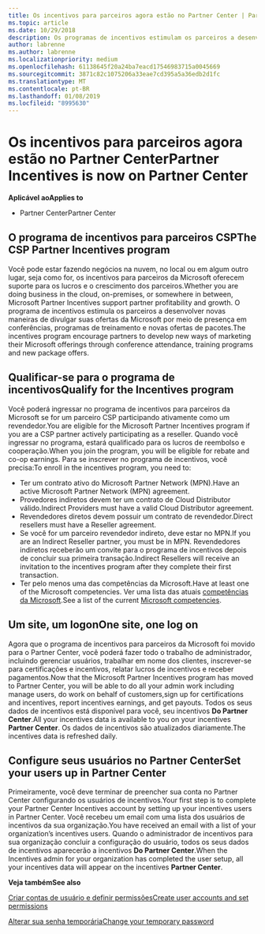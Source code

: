 ```yaml
---
title: Os incentivos para parceiros agora estão no Partner Center | Partner Center
ms.topic: article
ms.date: 10/29/2018
description: Os programas de incentivos estimulam os parceiros a desenvolver novas técnicas de marketing, oferecer treinamento e muito mais
author: labrenne
ms.author: labrenne
ms.localizationpriority: medium
ms.openlocfilehash: 61138645f20a24ba7eacd17546983715a0045669
ms.sourcegitcommit: 3871c82c1075206a33eae7cd395a5a36edb2d1fc
ms.translationtype: MT
ms.contentlocale: pt-BR
ms.lasthandoff: 01/08/2019
ms.locfileid: "8995630"
---
```

# <a name="partner-incentives-is-now-on-partner-center"></a><span data-ttu-id="3a15d-103">Os incentivos para parceiros agora estão no Partner Center</span><span class="sxs-lookup"><span data-stu-id="3a15d-103">Partner Incentives is now on Partner Center</span></span> 

**<span data-ttu-id="3a15d-104">Aplicável ao</span><span class="sxs-lookup"><span data-stu-id="3a15d-104">Applies to</span></span>**

-  <span data-ttu-id="3a15d-105">Partner Center</span><span class="sxs-lookup"><span data-stu-id="3a15d-105">Partner Center</span></span>

## <a name="the-csp-partner-incentives-program"></a><span data-ttu-id="3a15d-106">O programa de incentivos para parceiros CSP</span><span class="sxs-lookup"><span data-stu-id="3a15d-106">The CSP Partner Incentives program</span></span>

<span data-ttu-id="3a15d-107">Você pode estar fazendo negócios na nuvem, no local ou em algum outro lugar, seja como for, os incentivos para parceiros da Microsoft oferecem suporte para os lucros e o crescimento dos parceiros.</span><span class="sxs-lookup"><span data-stu-id="3a15d-107">Whether you are doing business in the cloud, on-premises, or somewhere in between, Microsoft Partner Incentives support partner profitability and growth.</span></span> <span data-ttu-id="3a15d-108">O programa de incentivos estimula os parceiros a desenvolver novas maneiras de divulgar suas ofertas da Microsoft por meio de presença em conferências, programas de treinamento e novas ofertas de pacotes.</span><span class="sxs-lookup"><span data-stu-id="3a15d-108">The incentives program encourage partners to develop new ways of marketing their Microsoft offerings through conference attendance, training programs and new package offers.</span></span> 

## <a name="qualify-for-the-incentives-program"></a><span data-ttu-id="3a15d-109">Qualificar-se para o programa de incentivos</span><span class="sxs-lookup"><span data-stu-id="3a15d-109">Qualify for the Incentives program</span></span>

<span data-ttu-id="3a15d-110">Você poderá ingressar no programa de incentivos para parceiros da Microsoft se for um parceiro CSP participando ativamente como um revendedor.</span><span class="sxs-lookup"><span data-stu-id="3a15d-110">You are eligible for the Microsoft Partner Incentives program if you are a CSP partner actively participating as a reseller.</span></span>
<span data-ttu-id="3a15d-111">Quando você ingressar no programa, estará qualificado para os lucros de reembolso e cooperação.</span><span class="sxs-lookup"><span data-stu-id="3a15d-111">When you join the program, you will be eligible for rebate and co-op earnings.</span></span> <span data-ttu-id="3a15d-112">Para se inscrever no programa de incentivos, você precisa:</span><span class="sxs-lookup"><span data-stu-id="3a15d-112">To enroll in the incentives program, you need to:</span></span> 
- <span data-ttu-id="3a15d-113">Ter um contrato ativo do Microsoft Partner Network (MPN).</span><span class="sxs-lookup"><span data-stu-id="3a15d-113">Have an active Microsoft Partner Network (MPN) agreement.</span></span>  
- <span data-ttu-id="3a15d-114">Provedores indiretos devem ter um contrato de Cloud Distributor válido.</span><span class="sxs-lookup"><span data-stu-id="3a15d-114">Indirect Providers must have a valid Cloud Distributor agreement.</span></span>
- <span data-ttu-id="3a15d-115">Revendedores diretos devem possuir um contrato de revendedor.</span><span class="sxs-lookup"><span data-stu-id="3a15d-115">Direct resellers must have a Reseller agreement.</span></span>
- <span data-ttu-id="3a15d-116">Se você for um parceiro revendedor indireto, deve estar no MPN.</span><span class="sxs-lookup"><span data-stu-id="3a15d-116">If you are an Indirect Reseller partner, you must be in MPN.</span></span> <span data-ttu-id="3a15d-117">Revendedores indiretos receberão um convite para o programa de incentivos depois de concluir sua primeira transação.</span><span class="sxs-lookup"><span data-stu-id="3a15d-117">Indirect Resellers will receive an invitation to the incentives program after they complete their first transaction.</span></span> 
- <span data-ttu-id="3a15d-118">Ter pelo menos uma das competências da Microsoft.</span><span class="sxs-lookup"><span data-stu-id="3a15d-118">Have at least one of the Microsoft competencies.</span></span> <span data-ttu-id="3a15d-119">Ver uma lista das atuais [competências da Microsoft](competencies.md).</span><span class="sxs-lookup"><span data-stu-id="3a15d-119">See a list of the current [Microsoft competencies](competencies.md).</span></span>

## <a name="one-site-one-log-on"></a><span data-ttu-id="3a15d-120">Um site, um logon</span><span class="sxs-lookup"><span data-stu-id="3a15d-120">One site, one log on</span></span>

<span data-ttu-id="3a15d-121">Agora que o programa de incentivos para parceiros da Microsoft foi movido para o Partner Center, você poderá fazer todo o trabalho de administrador, incluindo gerenciar usuários, trabalhar em nome dos clientes, inscrever-se para certificações e incentivos, relatar lucros de incentivos e receber pagamentos.</span><span class="sxs-lookup"><span data-stu-id="3a15d-121">Now that the Microsoft Partner Incentives program has moved to Partner Center, you will be able to do all your admin work including manage users, do work on behalf of customers,sign up for certifications and incentives, report incentives earnings, and get payouts.</span></span> <span data-ttu-id="3a15d-122">Todos os seus dados de incentivos está disponível para você, seu incentivos **Do Partner Center**.</span><span class="sxs-lookup"><span data-stu-id="3a15d-122">All your incentives data is available to you on your incentives **Partner Center**.</span></span> <span data-ttu-id="3a15d-123">Os dados de incentivos são atualizados diariamente.</span><span class="sxs-lookup"><span data-stu-id="3a15d-123">The incentives data is refreshed daily.</span></span>
 
## <a name="set-your-users-up-in-partner-center"></a><span data-ttu-id="3a15d-124">Configure seus usuários no Partner Center</span><span class="sxs-lookup"><span data-stu-id="3a15d-124">Set your users up in Partner Center</span></span>
 
<span data-ttu-id="3a15d-125">Primeiramente, você deve terminar de preencher sua conta no Partner Center configurando os usuários de incentivos.</span><span class="sxs-lookup"><span data-stu-id="3a15d-125">Your first step is to complete your Partner Center Incentives account by setting up your incentives users in Partner Center.</span></span> <span data-ttu-id="3a15d-126">Você recebeu um email com uma lista dos usuários de incentivos da sua organização.</span><span class="sxs-lookup"><span data-stu-id="3a15d-126">You have received an email with a list of your organization’s incentives users.</span></span> <span data-ttu-id="3a15d-127">Quando o administrador de incentivos para sua organização concluir a configuração do usuário, todos os seus dados de incentivos aparecerão a incentivos **Do Partner Center**.</span><span class="sxs-lookup"><span data-stu-id="3a15d-127">When the Incentives admin for your organization has completed the user setup, all your incentives data will appear on the incentives **Partner Center**.</span></span>

**<span data-ttu-id="3a15d-128">Veja também</span><span class="sxs-lookup"><span data-stu-id="3a15d-128">See also</span></span>**

[<span data-ttu-id="3a15d-129">Criar contas de usuário e definir permissões</span><span class="sxs-lookup"><span data-stu-id="3a15d-129">Create user accounts and set permissions</span></span>](create-user-accounts-and-set-permissions.md)

[<span data-ttu-id="3a15d-130">Alterar sua senha temporária</span><span class="sxs-lookup"><span data-stu-id="3a15d-130">Change your temporary password</span></span>](change-your-temporary-password.md)

